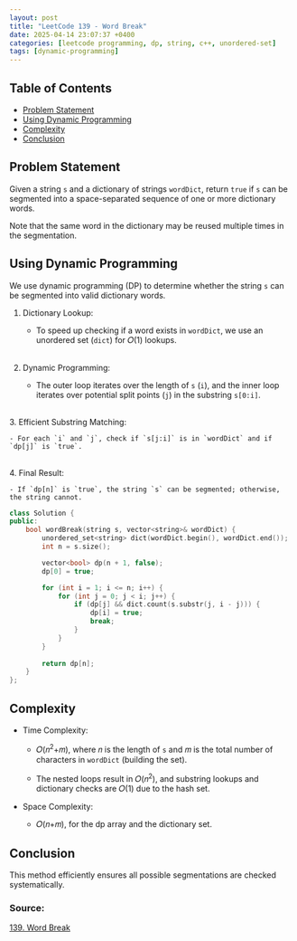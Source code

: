 ```yaml
---
layout: post
title: "LeetCode 139 - Word Break"
date: 2025-04-14 23:07:37 +0400
categories: [leetcode programming, dp, string, c++, unordered-set]
tags: [dynamic-programming]
---
```

## Table of Contents
- [Problem Statement](#problem-statement)
- [Using Dynamic Programming](#using-dynamic-programming)
- [Complexity](#complexity)
- [Conclusion](#conclusion)


## Problem Statement
Given a string `s` and a dictionary of strings `wordDict`, return `true` if `s` can be segmented into a space-separated sequence of one or more dictionary words.

Note that the same word in the dictionary may be reused multiple times in the segmentation.

## Using Dynamic Programming

We use dynamic programming (DP) to determine whether the string `s` can be segmented into valid dictionary words.

1. Dictionary Lookup:  

    - To speed up checking if a word exists in `wordDict`, we use an unordered set (`dict`) for 𝑂(1) lookups.<br><br>

2. Dynamic Programming: 

    - The outer loop iterates over the length of `s` (`i`), and the inner loop iterates over potential split points (`j`) in the substring `s[0:i]`.  
<br>
3. Efficient Substring Matching:

    - For each `i` and `j`, check if `s[j:i]` is in `wordDict` and if `dp[j]` is `true`.   
<br>
4. Final Result:

    - If `dp[n]` is `true`, the string `s` can be segmented; otherwise, the string cannot.

```cpp
class Solution {
public:
    bool wordBreak(string s, vector<string>& wordDict) {
        unordered_set<string> dict(wordDict.begin(), wordDict.end());
        int n = s.size();

        vector<bool> dp(n + 1, false);
        dp[0] = true;

        for (int i = 1; i <= n; i++) {
            for (int j = 0; j < i; j++) {
                if (dp[j] && dict.count(s.substr(j, i - j))) {
                    dp[i] = true;
                    break;
                }
            }
        }
        
        return dp[n];
    }
};
```

## Complexity
- Time Complexity:
    - 𝑂(𝑛<sup>2</sup>+𝑚), where 𝑛 is the length of `s` and 𝑚 is the total number of characters in `wordDict` (building the set).

    - The nested loops result in 𝑂(𝑛<sup>2</sup>), and substring lookups and dictionary checks are 𝑂(1) due to the hash set.

- Space Complexity: 
    - 𝑂(𝑛+𝑚), for the dp array and the dictionary set.

## Conclusion
This method efficiently ensures all possible segmentations are checked systematically.
### Source:
[139. Word Break](https://leetcode.com/problems/word-break/description/)
